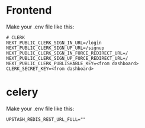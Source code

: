 # Frontend
Make your .env file like this:
```
# CLERK
NEXT_PUBLIC_CLERK_SIGN_IN_URL=/login
NEXT_PUBLIC_CLERK_SIGN_UP_URL=/signup
NEXT_PUBLIC_CLERK_SIGN_IN_FORCE_REDIRECT_URL=/
NEXT_PUBLIC_CLERK_SIGN_UP_FORCE_REDIRECT_URL=/
NEXT_PUBLIC_CLERK_PUBLISHABLE_KEY=<from dashboard>
CLERK_SECRET_KEY=<from dashboard>
```

# celery
Make your .env file like this:
```
UPSTASH_REDIS_REST_URL_FULL=""
```